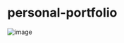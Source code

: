 # personal-portfolio

![image](https://github.com/JoaoLucas8760/personal-portfolio/assets/72713975/f0add985-4791-472c-8a1b-3dad57a944b8)
